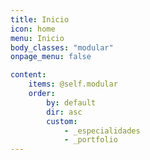 ```yaml
---
title: Inicio
icon: home
menu: Inicio
body_classes: "modular"
onpage_menu: false

content:
    items: @self.modular
    order:
        by: default
        dir: asc
        custom:
            - _especialidades
            - _portfolio
---
```



